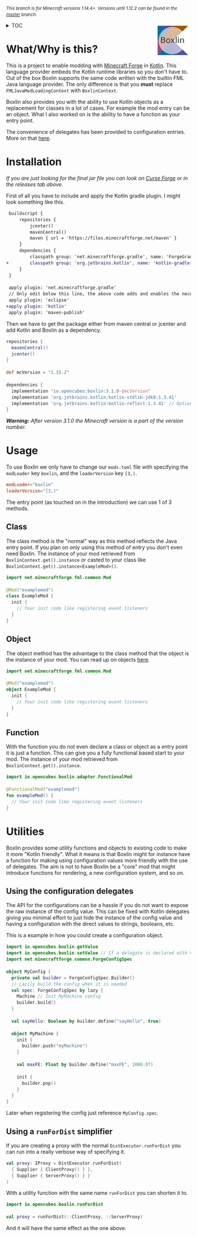 <small>*This branch is for Minecraft versions 1.14.4+. Versions until 1.12.2 can be found in the [master][gh-m] branch.*</small>

<img align="right" src="https://github.com/ocpu/Boxlin/blob/v3/src/main/resources/boxlin.png">

<details>
<summary style="cursor:pointer">TOC</summary>

- [What/Why is this?](#whatwhy-is-this)
- [Installation](#installation)
- [Usage](#usage)
  - [Class](#class)
  - [Object](#object)
  - [Function](#function)
- [Utilities](#utilities)
  - [Using the configuration delegates](#using-the-configuration-delegates)
  - [Using a `runForDist` simplifier](#using-a-runfordist-simplifier)

</details>

# What/Why is this?

This is a project to enable modding with [Minecraft Forge][mcf] in [Kotlin][kt]. This language provider embeds the Kotlin runtime libraries so you don't have to. Out of the box Boxlin supports the same code written with the builtin FML Java language provider. The only difference is that you **must** replace `FMLJavaModLoadingContext` with `BoxlinContext`.

Boxlin also provides you with the ability to use Kotlin objects as a replacement for classes in a lot of cases. For example the mod entry can be an object. What I also worked on is the ability to have a function as your entry point.

The convenience of delegates has been provided to configuration entries. More on that [here](#using-the-configuration-delegates).

# Installation

*If you are just looking for the final jar file you can look on [Curse Forge][cf] or in the releases tab above.*

First of all you have to include and apply the Kotlin gradle plugin. I might look something like this.
```diff
 buildscript {
     repositories {
         jcenter()
         mavenCentral()
         maven { url = 'https://files.minecraftforge.net/maven' }
     }
     dependencies {
         classpath group: 'net.minecraftforge.gradle', name: 'ForgeGradle', version: '3.+', changing: true
+        classpath group: 'org.jetbrains.kotlin', name: 'kotlin-gradle-plugin', version: '1.3.41'
     }
 }

 apply plugin: 'net.minecraftforge.gradle'
 // Only edit below this line, the above code adds and enables the necessary things for Forge to be setup.
 apply plugin: 'eclipse'
+apply plugin: 'kotlin'
 apply plugin: 'maven-publish'
```

Then we have to get the package either from maven central or jcenter and add Kotlin and Boxlin as a dependency.
```gradle
repositories {
  mavenCentral()
  jcenter()
}

def mcVersion = "1.15.2"

dependencies {
  implementation "io.opencubes:boxlin:3.1.0-$mcVersion"
  implementation 'org.jetbrains.kotlin:kotlin-stdlib-jdk8:1.3.41'
  implementation 'org.jetbrains.kotlin:kotlin-reflect:1.3.41' // Optional
}
```
***Warning:*** *After version 3.1.0 the Minecraft version is a part of the version number.*

# Usage

To use Boxlin we only have to change our `mods.toml` file with specifying the `modLoader` key `boxlin`, and the `loaderVersion` key `[3,)`.
```toml
modLoader="boxlin"
loaderVersion="[3,)"
```

The entry point (as touched on in the introduction) we can use 1 of 3 methods.

## Class

The class method is the "normal" way as this method reflects the Java entry point. If you plan on only using this method of entry you don't even need Boxlin. The instance of your mod retrieved from `BoxlinContext.get().instance` or casted to your class like `BoxlinContext.get().instance<ExampleMod>()`.

```kotlin
import net.minecraftforge.fml.common.Mod

@Mod("examplemod")
class ExampleMod {
  init {
    // Your init code like registering event listeners
  }
}
```

## Object

The object method has the advantage to the class method that the object is the instance of your mod. You can read up on objects [here][kt-o].

```kotlin
import net.minecraftforge.fml.common.Mod

@Mod("examplemod")
object ExampleMod {
  init {
    // Your init code like registering event listeners
  }
}
```

## Function

With the function you do not even declare a class or object as a entry point it is just a function. This can give you a fully functional based start to your mod. The instance of your mod retrieved from `BoxlinContext.get().instance`.

```kotlin
import io.opencubes.boxlin.adapter.FunctionalMod

@FunctionalMod("examplemod")
fun exampleMod() {
  // Your init code like registering event listeners
}
```

# Utilities

Boxlin provides some utility functions and objects to existing code to make it more "Kotlin friendly". What it means is that Boxlin might for instance have a function for making using configuration values more friendly with the use of delegates. The aim is not to have Boxlin be a "core" mod that might introduce functions for rendering, a new configuration system, and so on.

## Using the configuration delegates

The API for the configurations can be a hassle if you do not want to expose the raw instance of the config value. This can be fixed with Kotlin delegates giving you minimal effort to just hide the instance of the config value and having a configuration with the direct values to strings, booleans, etc.

This is a example in how you could create a configuration object.
```kotlin
import io.opencubes.boxlin.getValue
import io.opencubes.boxlin.setValue // If a delegate is declared with var
import net.minecraftforge.common.ForgeConfigSpec

object MyConfig {
  private val builder = ForgeConfigSpec.Builder()
  // Lazily build the config when it is needed
  val spec: ForgeConfigSpec by lazy { 
    Machine // Init MyMachine config
    builder.build()
  }
  
  val sayHello: Boolean by builder.define("sayHello", true)
  
  object MyMachine {
    init {
      builder.push("myMachine")
    }
    
    val maxFE: Float by builder.define("maxFE", 1000.0f)
    
    init {
      builder.pop()
    }
  }
}
```
Later when registering the config just reference `MyConfig.spec`.

## Using a `runForDist` simplifier

If you are creating a proxy with the normal `DistExecutor.runForDist` you can run into a really verbose way of specifying it.
```kotlin
val proxy: IProxy = DistExecutor.runForDist(
  { Supplier { ClientProxy() } },
  { Supplier { ServerProxy() } }
)
``` 
With a utility function with the same name `runForDist` you can shorten it to.
```kotlin
import io.opencubes.boxlin.runForDist

val proxy = runForDist(::ClientProxy, ::ServerProxy)
```
And it will have the same effect as the one above.

[mcf]: https://minecraftforge.net
[kt]: https://kotlinlang.org
[kt-o]: https://kotlinlang.org/docs/reference/object-declarations.html
[cf]: https://www.curseforge.com/minecraft/mc-mods/boxlin
[gh-m]: https://github.com/ocpu/Boxlin/tree/master
